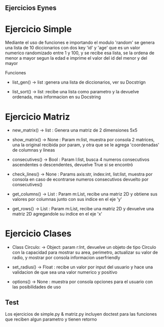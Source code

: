 ## Ejercicios Eynes

# Ejercicio Simple

Mediante el uso de funciones e importando el modulo 'random' se genera una lista de 10 diccionarios con dos key 'id' y 'age' que es un valor numerico randomizado entre 1 y 100, y se recibe esa lista, se la ordena de menor a mayor segun la edad e imprime el valor del id del menor y del mayor

Funciones
- list_gen() -> list :genera una lista de diccionarios, ver su Docstrign

- list_sort() -> list :recibe una lista como parametro y la devuelve ordenada, mas informacion en su Docstring



# Ejercicio Matriz

- new_matrix() -> list : Genera una matriz de 2 dimensiones 5x5

- show_matrix() -> None : Param m:list, muestra por consola 2 matrices, una la original recibida por param, y otra que se le agrega 'coordenadas' de columnas y lineas

- consecutives() -> Bool : Param l:list, busca 4 numeros consecutivos ascendentes o descendentes, devuelve True si se encontró

- check_lines() -> None : Params axis:str, index:int, list:list, muestra por consola en caso de econtrarse numeros consecutivos devuelto por consecutives()

- get_columns() -> List : Param m:List, recibe una matriz 2D y obtiene sus valores por columnas junto con sus indice en el eje 'y'

- get_rows() -> List : Param m:List, recibe una matriz 2D y devuelve una matriz 2D agregandole su indice en el eje 'x'


# Ejercicio Clases

- Class Circulo: -> Object: param r:Int, devuelve un objeto de tipo Circulo con la capacidad para mostrar su area, perimetro, actualizar su valor de radio, y mostrar por consola informacion userfriendly

- set_radius() -> Float : recibe un valor por input del usuario y hace una validacion de que sea una valor numerico y positivo

- options() -> None : muestra por consola opciones para el usuario con las posibilidades de uso


## Test

Los ejercicios de simple.py & matriz.py incluyen doctest para las funciones que reciben algun parametro y tienen retorno